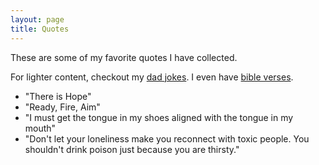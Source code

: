 ```yaml
---
layout: page
title: Quotes
---
```


<p class="italic text-stone-400">These are some of my favorite quotes I have
collected.</p> 
<p>For lighter content, checkout my <a href="/dad-jokes" class="text-sky-500">dad jokes</a>.
I even have <a href="/bible-verses" class="text-sky-500">bible verses</a>.</p>

- "There is Hope"
- "Ready, Fire, Aim"
- "I must get the tongue in my shoes aligned with the tongue in my mouth"
- "Don't let your loneliness make you reconnect with toxic people. You
  shouldn't drink poison just because you are thirsty."
